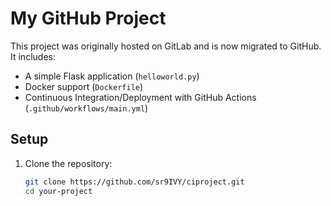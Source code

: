 # My GitHub Project

This project was originally hosted on GitLab and is now migrated to GitHub. It includes:
- A simple Flask application (`helloworld.py`)
- Docker support (`Dockerfile`)
- Continuous Integration/Deployment with GitHub Actions (`.github/workflows/main.yml`)

## **Setup**
1. Clone the repository:
   ```bash
   git clone https://github.com/sr9IVY/ciproject.git
   cd your-project